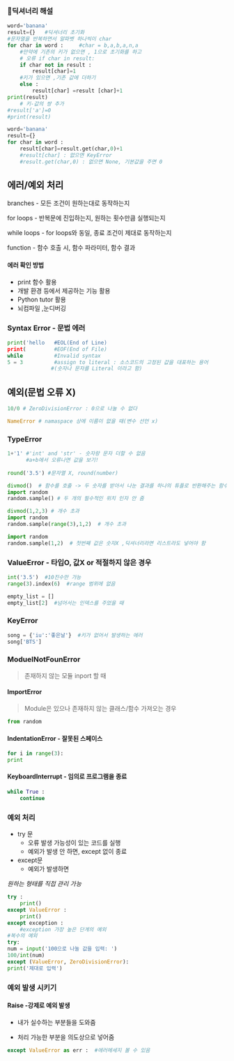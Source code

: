 ### 📃딕셔너리 해설

```python
word='banana'
result={}   #딕셔너리 초기화
#문자열을 반복하면서 알파벳 하나씩이 char
for char in word :     #char = b,a,b,a,n,a
    #만약에 기존의 키가 없으면 , 1으로 초기화를 하고 
    # 오류 if char in result:
    if char not in result : 
        result[char]=1
    #키가 있으면 ,기존 값에 더하기
    else : 
        result[char] =result [char]+1 
print(result)
    # 키-값의 쌍 추가
#result['a']=0
#print(result)
```

```python
word='banana'
result={}
for char in word :
    result[char]=result.get(char,0)+1
    #result[char] : 없으면 KeyError
    #result.get(char,0) : 없으면 None, 기본값을 주면 0
```



## 에러/예외 처리

branches - 모든 조건이 원하는대로 동작하는지

for loops - 반복문에 진입하는지, 원하는 횟수만큼 실행되는지

while loops - for loops와 동일, 종료 조건이 제대로 동작하는지

function - 함수 호출 시, 함수 파라미터, 함수 결과



#### 에러 확인 방법

- print 함수 활용
- 개발 환경 등에서 제공하는 기능 활용
- Python tutor 활용
- 뇌컴파일 ,눈디버깅 



### Syntax Error - 문법 에러

```python
print('hello   #EOL(End of Line)
print(         #EOF(End of File) 
while          #Invalid syntax
5 = 3          #assign to literal : 소스코드의 고정된 값을 대표하는 용어
              #(숫자나 문자를 Literal 이라고 함)
```



## 예외(문법 오류 X)

```python
10/0 # ZeroDivisionError : 0으로 나눌 수 없다

NameError # namaspace 상에 이름이 없을 때(변수 선언 x)
```

### TypeError

```python
1+'1' #'int' and 'str' - 숫자랑 문자 더할 수 없음
      #a+b에서 오류나면 값을 보기!
    
round('3.5') #문자열 X, round(number)

divmod()  # 함수를 호출 -> 두 숫자를 받아서 나눈 결과를 하나의 튜플로 반환해주는 함수 => 두 개의 argument 주기 
import random
random.sample() # 두 개의 필수적인 위치 인자 안 줌

divmod(1,2,3) # 개수 초과
import random
random.sample(range(3),1,2)  # 개수 초과

import random
random.sample(1,2)  # 첫번째 값은 숫자X ,딕셔너리라면 리스트라도 넣어야 함
```



### ValueError - 타입O, 값X or 적절하지 않은 경우

```python
int('3.5')  #10진수만 가능
range(3).index(6)  #range 범위에 없음

empty_list = []
empty_list[2]  #넘어서는 인덱스를 주었을 때
```



### KeyError

```python
song = {'iu':'좋은날'}  #키가 없어서 발생하는 에러
song['BTS']
```



### ModuelNotFounError

> 존재하지 않는 모듈 inport 할 때



#### ImportError 

> Module은 있으나 존재하지 않는 클래스/함수 가져오는 경우

```python
from random 
```



#### IndentationError - 잘못된 스페이스

```python
for i in range(3):
print
```



#### KeyboardInterrupt - 임의로 프로그램을 종료

```python
while True :
    continue
```



### 예외 처리

- try 문
  - 오류 발생 가능성이 있는 코드를 실행
  - 예외가 발생 안 하면, except 없이 종료
- except문
  - 예외가 발생하면

*원하는 형태를 직접 관리 가능*

```python
try :
    print() 
except ValueError :
    print()
except exception :
    #exception 가장 높은 단계의 예외
#복수의 예외   
try:
num = input('100으로 나눌 값을 입력: ')
100/int(num)
except (ValueError, ZeroDivisionError):
print('제대로 입력')
```



### 예외 발생 시키기

#### Raise -강제로 예외 발생

- 내가 실수하는 부분들을 도와줌

- 처리 가능한 부분을 의도상으로 넣어줌

```python
except ValueError as err :  #에러메세지 볼 수 있음
```



